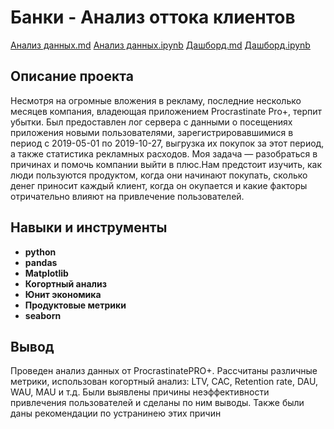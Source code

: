 # Банки - Анализ оттока клиентов

[Анализ данных.md](https://github.com/EgorTeresh/Portfolio/blob/main/Банки%20-%20Анализ%20оттока%20клиентов/Банки-Анализ%20оттока%20клиентов.md)    [Анализ данных.ipynb](https://github.com/EgorTeresh/Portfolio/blob/main/Банки%20-%20Анализ%20оттока%20клиентов/Банки-Анализ%20оттока%20клиентов.ipynb)
[Дашборд.md](https://github.com/EgorTeresh/Portfolio/blob/main/Банки%20-%20Анализ%20оттока%20клиентов/Банки%20-%20Дашборд.md)    [Дашборд.ipynb](https://github.com/EgorTeresh/Portfolio/blob/main/Банки%20-%20Анализ%20оттока%20клиентов/Банки%20-%20Дашборд.ipynb)


## Описание проекта

Несмотря на огромные вложения в рекламу, последние несколько месяцев компания, владеющая приложением Procrastinate Pro+, терпит убытки. Был предоставлен лог сервера с данными о посещениях приложения новыми пользователями, зарегистрировавшимися в период с 2019-05-01 по 2019-10-27, выгрузка их покупок за этот период, а также статистика рекламных расходов.  Моя задача — разобраться в причинах и помочь компании выйти в плюс.Нам предстоит изучить, как люди пользуются продуктом, когда они начинают покупать, сколько денег приносит каждый клиент, когда он окупается и какие факторы отричательно влияют на привлечение пользователей.

## Навыки и инструменты

- **python**
- **pandas**
- **Matplotlib**
- **Когортный анализ**
- **Юнит экономика**
- **Продуктовые метрики**
- **seaborn**

## Вывод


Проведен анализ данных от ProcrastinatePRO+.
Рассчитаны различные метрики, использован когортный анализ: LTV, CAC, Retention rate, DAU, WAU, MAU и т.д. Были выявлены причины неэффективности привлечения пользователей и сделаны по ним выводы. Также были даны рекомендации по устранинею этих причин

